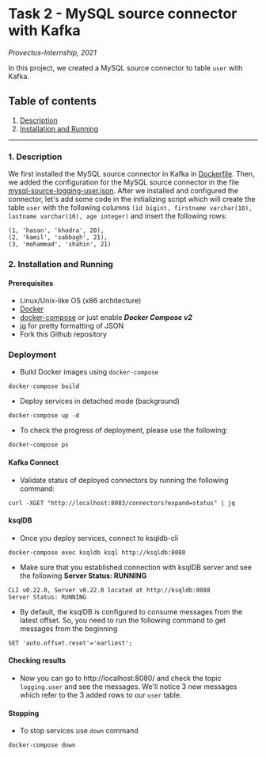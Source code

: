 # Task 2 - MySQL source connector with Kafka

_Provectus-Internship, 2021_

In this project, we created a MySQL source connector to table `user` with Kafka.

## Table of contents
1. [ Description ](#struct)
2. [ Installation and Running ](#install)
---
<a name="struct"></a>
### 1. Description
We first installed the MySQL source connector in Kafka in 
[Dockerfile](https://github.com/hasankhadra/de-internship/blob/issue%239/kafka/docker/kafka-connect/Dockerfile).
Then, we added the configuration for the MySQL source connector in the file 
[mysql-source-logging-user.json](https://github.com/hasankhadra/de-internship/blob/issue%239/kafka/connectors/source/mysql-source-logging-user.json).
After we installed and configured the connector, let's add some code in the initializing script 
[]() which will create the table `user` with the following columns `(id bigint, firstname varchar(10), lastname varchar(10), age integer)` and insert the following rows:
```
(1, 'hasan', 'khadra', 20),
(2, 'kamil', 'sabbagh', 21),
(3, 'mohammad', 'shahin', 21)
```
<a name="install"></a>
### 2. Installation and Running

#### Prerequisites
* Linux/Unix-like OS  (x86 architecture)
* [Docker](https://docs.docker.com/engine/install/ubuntu/)
* [docker-compose](https://docs.docker.com/compose/) or just enable _**Docker Compose v2**_
* [jq](https://stedolan.github.io/jq/download/) for pretty formatting of JSON
* Fork this Github repository

### Deployment
* Build Docker images using `docker-compose`
```shell
docker-compose build
```

* Deploy services in detached mode (background) 
```shell
docker-compose up -d
```
* To check the progress of deployment, please use the following:
```shell
docker-compose ps
```

#### Kafka Connect
* Validate status of deployed connectors by running the following command:
```shell
curl -XGET "http://localhost:8083/connectors?expand=status" | jq
```

#### ksqlDB
* Once you deploy services, connect to ksqldb-cli
```shell
docker-compose exec ksqldb ksql http://ksqldb:8088
```
* Make sure that you established connection with ksqlDB server and see the following **Server Status: RUNNING**
```text
CLI v0.22.0, Server v0.22.0 located at http://ksqldb:8088
Server Status: RUNNING
```
* By default, the ksqlDB is configured to consume messages from the latest offset. So, you need to run the following command to 
get messages from the beginning
```shell
SET 'auto.offset.reset'='earliest';
```

#### Checking results
* Now you can go to http://localhost:8080/ and check the topic `logging.user` and see the messages. We'll notice 3 new messages which refer to the 3 added rows to our `user` table.


#### Stopping 
* To stop services use `down` command
```shell
docker-compose down
```
